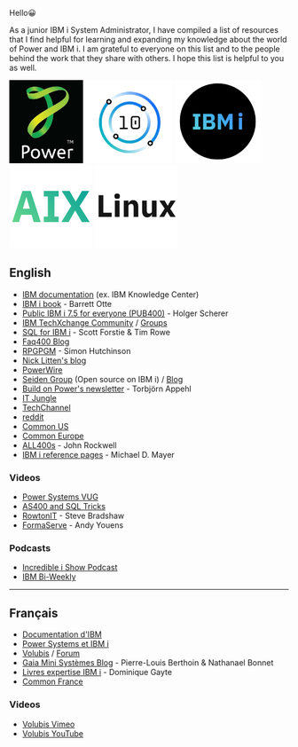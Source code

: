 <p>Hello😀</p> 
<p>As a junior IBM i System Administrator, I have compiled a list of resources that I find helpful for learning and expanding my knowledge about the world of Power and IBM i. I am grateful to everyone on this list and to the people behind the work that they share with others. I hope this list is helpful to you as well.</p>

<a href="https://www.ibm.com/power"><img height="150" src="images/Power.jpg"></a>
<a href="https://www.ibm.com/products/power-e1080"><img height="150" src="images/Power10.png"></a>
<a href="https://www.ibm.com/products/ibm-i"><img height="150" src="images/IBM i.png"></a>
<a href="https://www.ibm.com/products/aix"><img height="150" src="images/AIX.png"></a>
<a href="https://www.ibm.com/linux"><img height="150" src="images/Linux.png"></a>

## English
- [IBM documentation](https://www.ibm.com/docs/en/i) (ex. IBM Knowledge Center)
- [IBM i book](https://barrettotte.github.io/IBMi-Book) - Barrett Otte
- [Public IBM i 7.5 for everyone (PUB400)](https://pub400.com/) - Holger Scherer
- [IBM TechXchange Community](https://community.ibm.com/community/user/power/home) / [Groups](https://community.ibm.com/community/user/sitemap)
- [SQL for IBM i](https://www.ibm.com/support/pages/ibm-i-tutorials-demos-and-sql-examples-0) - Scott Forstie & Tim Rowe
- [Faq400 Blog](https://blog.faq400.com/en/)
- [RPGPGM](https://www.rpgpgm.com/) - Simon Hutchinson
- [Nick Litten's blog](https://www.nicklitten.com/blog/)
- [PowerWire](https://powerwire.eu/)
- [Seiden Group](https://www.seidengroup.com/open-source-documentation/) (Open source on IBM i) / [Blog](https://www.seidengroup.com/blog/)
- [Build on Power's newsletter](https://builtonpower.com/newsletters/) - Torbjörn Appehl
- [IT Jungle](https://www.itjungle.com/)
- [TechChannel](https://techchannel.com/IBM-I)
- [reddit](https://www.reddit.com/r/IBMi/)
- [Common US](https://www.common.org/home)
- [Common Europe](https://comeur.org/)
- [ALL400s](https://all400s.com/) - John Rockwell
- [IBM i reference pages](https://ibmireference.blogspot.com/) - Michael D. Mayer

### Videos
- [Power Systems VUG](https://www.youtube.com/@PowerSystemsVUG)
- [AS400 and SQL Tricks](https://www.youtube.com/@AS400andSQLTricks)
- [RowtonIT](https://www.youtube.com/@rowtonit) - Steve Bradshaw
- [FormaServe](https://www.youtube.com/@FormaServe) - Andy Youens

### Podcasts
- [Incredible i Show Podcast](https://www.common.org/education-events/i-show-podcast)
- [IBM Bi-Weekly](https://open.spotify.com/show/0dmMCvJ2xZlaYJlONk0pC4)
--------------------------------------------------------------------------------------------------------------------------------------------------------------------

## Français
- [Documentation d'IBM](https://www.ibm.com/docs/fr/i)
- [Power Systems et IBM i](https://poweribmi.fr/)
- [Volubis](https://www.volubis.fr/af400b.html) / [Forum](https://www.volubis.fr/forum/)
- [Gaia Mini Systèmes Blog](https://www.gaia.fr/blog/) -  Pierre-Louis Berthoin & Nathanael Bonnet
- [Livres expertise IBM i](https://i.gayte.it/en/livres/) - Dominique Gayte
- [Common France](https://commonfrance.fr/CommonFR/wp/)

### Videos
- [Volubis Vimeo](https://vimeo.com/cmasse)
- [Volubis YouTube](https://www.youtube.com/@societeVolubis)
